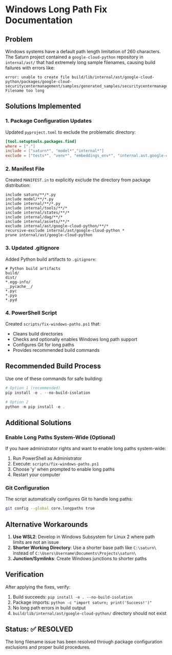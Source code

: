 # Windows Long Path Fix Documentation

## Problem
Windows systems have a default path length limitation of 260 characters. The Saturn project contained a `google-cloud-python` repository in `internal/ast/` that had extremely long sample filenames, causing build failures with errors like:

```
error: unable to create file build/lib/internal/ast/google-cloud-python/packages/google-cloud-securitycentermanagement/samples/generated_samples/securitycentermanagement_v1_generated_security_center_management_get_effective_event_threat_detection_custom_module_async.py: Filename too long
```

## Solutions Implemented

### 1. Package Configuration Updates
Updated `pyproject.toml` to exclude the problematic directory:
```toml
[tool.setuptools.packages.find]
where = ["."]  
include = ["saturn*", "model*","internal*"] 
exclude = ["tests*", "venv*", "embeddings_env*", "internal.ast.google-cloud-python*", "internal/ast/google-cloud-python/*"]
```

### 2. Manifest File
Created `MANIFEST.in` to explicitly exclude the directory from package distribution:
```
include saturn/**/*.py
include model/**/*.py
include internal/**/*.py
include internal/tools/**/*
include internal/states/**/*
include internal/dag/**/*
include internal/assets/**/*
exclude internal/ast/google-cloud-python/**/*
recursive-exclude internal/ast/google-cloud-python *
prune internal/ast/google-cloud-python
```

### 3. Updated .gitignore
Added Python build artifacts to `.gitignore`:
```
# Python build artifacts
build/
dist/
*.egg-info/
__pycache__/
*.pyc
*.pyo
*.pyd
```

### 4. PowerShell Script
Created `scripts/fix-windows-paths.ps1` that:
- Cleans build directories
- Checks and optionally enables Windows long path support
- Configures Git for long paths
- Provides recommended build commands

## Recommended Build Process

Use one of these commands for safe building:
```powershell
# Option 1 (recommended)
pip install -e . --no-build-isolation

# Option 2
python -m pip install -e .
```

## Additional Solutions

### Enable Long Paths System-Wide (Optional)
If you have administrator rights and want to enable long paths system-wide:

1. Run PowerShell as Administrator
2. Execute: `scripts/fix-windows-paths.ps1`
3. Choose 'y' when prompted to enable long paths
4. Restart your computer

### Git Configuration
The script automatically configures Git to handle long paths:
```bash
git config --global core.longpaths true
```

## Alternative Workarounds

1. **Use WSL2**: Develop in Windows Subsystem for Linux 2 where path limits are not an issue
2. **Shorter Working Directory**: Use a shorter base path like `C:\saturn\` instead of `C:\Users\Username\Documents\Projects\saturn\`
3. **Junction/Symlinks**: Create Windows junctions to shorter paths

## Verification

After applying the fixes, verify:
1. Build succeeds: `pip install -e . --no-build-isolation`
2. Package imports: `python -c "import saturn; print('Success!')"`
3. No long path errors in build output
4. `build/lib/internal/ast/google-cloud-python/` directory should not exist

## Status: ✅ RESOLVED

The long filename issue has been resolved through package configuration exclusions and proper build procedures. 